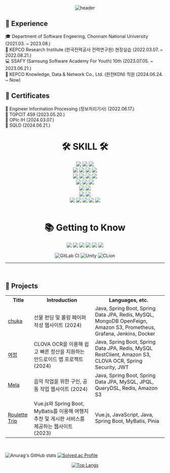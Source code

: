 <div align="center">

![header](https://capsule-render.vercel.app/api?type=waving&color=F8E2CF&height=300&section=header&text=Hyunho%20Lee&fontSize=50&desc=Looks%20Good%20To%20Me%20👍👍🏻👍🏼👍🏽👍🏾👍🏿&animation=fadeIn&descAlign=50&fontAlignY=40)

</div>

## 🔎 Experience

🎓 Department of Software Engeering, Chonnam National University (2021.03. ~ 2023.08.)<br>
💼 KEPCO Research Institute (한국전력공사 전력연구원) 현장실습 (2022.03.07. ~ 2022.08.21.)<br>
💻 SSAFY (Samsung Software Academy For Youth) 10th (2023.07.05. ~ 2023.06.21.)<br>
💼 KEPCO Knowledge, Data & Network Co., Ltd. (한전KDN) 직원 (2024.06.24. ~ Now)<br>

## 📜 Certificates

🧾 Engineer Information Processing (정보처리기사) (2022.06.17.)<br>
🧾 TOPCIT 459 (2023.05.20.)<br>
🧾 OPIc IH (2024.03.07.)<br>
🧾 SQLD (2024.06.21.)<br>

<div align=center><h1>🛠 SKILL 🛠</h1>
    <img src="https://img.shields.io/badge/Java-007396?style=flat-square&logo=Java&logoColor=white"/>
    <img src="https://img.shields.io/badge/Python-3776AB?style=flat-square&logo=Python&logoColor=white"/>
    <img src="https://img.shields.io/badge/C++-00599C?style=flat-square&logo=C%2B%2B&logoColor=white"/>
    <br>
    <img src="https://img.shields.io/badge/springboot-6DB33F?style=for-the-badge&logo=springboot&logoColor=white">
    <img src="https://img.shields.io/badge/Spring_Data_JPA-green.svg?style=flat-square">
    <img src="https://img.shields.io/badge/Spring%20Security-6DB33F?style=for-the-badge&logo=springsecurity&logoColor=white">
    <img src="https://img.shields.io/badge/JWT-black?style=for-the-badge&logo=JSON%20web%20tokens">
    <br>
    <img src="https://img.shields.io/badge/mysql-4479A1.svg?style=for-the-badge&logo=mysql&logoColor=white">
    <img src="https://img.shields.io/badge/redis-%23DD0031.svg?style=for-the-badge&logo=redis&logoColor=white">
    <img src="https://img.shields.io/badge/MyBatis-000000?style=for-the-badge&logo=MyBatis&logoColor=white">
    <img src="https://img.shields.io/badge/MongoDB-%234ea94b.svg?style=for-the-badge&logo=mongodb&logoColor=white">
    <br>
    <img src="https://img.shields.io/badge/Amazon_EC2-232F3E?style=for-the-badge&logo=amazon-ec2&logoColor=white">
    <img src="https://img.shields.io/badge/docker-%230db7ed.svg?style=for-the-badge&logo=docker&logoColor=white">
    <img src="https://img.shields.io/badge/Amazon_S3-569A31?style=for-the-badge&logo=amazon-s3&logoColor=white">
    <br>
    <img src="https://img.shields.io/badge/Vue.js-%2335495e?style=for-the-badge&logo=vuedotjs&logoColor=%234FC08D">
    <img src="https://img.shields.io/badge/javascript-%23323330.svg?style=for-the-badge&logo=javascript&logoColor=%23F7DF1E">
    <br>
    <img src="https://img.shields.io/badge/jira-%230A0FFF.svg?style=for-the-badge&logo=jira&logoColor=white">
    <img src="https://img.shields.io/badge/-Swagger-%23Clojure?style=for-the-badge&logo=swagger&logoColor=white">
    <br>
    <img src="https://img.shields.io/badge/Git-F05032?style=flat-square&logo=git&logoColor=white"/>
    <img src="https://img.shields.io/badge/Ubuntu-E95420?style=flat-square&logo=Ubuntu&logoColor=white"/>
    <img src ="https://img.shields.io/badge/Eclipse-any?logo=eclipse&color=%2341337d"/>
    <img src="https://img.shields.io/badge/Visual Studio Code-007ACC?style=flat-square&logo=Visual Studio Code&logoColor=white"/>
    <img src="https://img.shields.io/badge/PyCharm-000000?style=flat-square&logo=PyCharm&logoColor=white"/>
</div>

<br>

<div align=center><h1>📚 Getting to Know</h1>
    <img src="https://img.shields.io/badge/Adobe Photoshop-31A8FF?style=flat-square&logo=Adobe Photoshop&logoColor=white"/>
    <img src="https://img.shields.io/badge/Adobe Premiere Pro-9999FF?style=flat-square&logo=Adobe Premiere Pro&logoColor=white"/>
    <img src="https://img.shields.io/badge/Anaconda-44A833?style=flat-square&logo=Anaconda&logoColor=white"/>
    <img src="https://img.shields.io/badge/Android Studio-3DDC84?style=flat-square&logo=Android Studio&logoColor=white"/>
    <img src="https://img.shields.io/badge/Google Colab-F9AB00?style=flat-square&logo=Google Colab&logoColor=white"/>
    <img src="https://img.shields.io/badge/Visual Studio-5C2D91?style=flat-square&logo=Visual Studio&logoColor=white"/>

![GitLab CI](https://img.shields.io/badge/gitlab%20ci-%23181717.svg?style=for-the-badge&logo=gitlab&logoColor=white)
![Unity](https://img.shields.io/badge/unity-%23000000.svg?style=for-the-badge&logo=unity&logoColor=white)
![CLion](https://img.shields.io/badge/CLion-black?style=for-the-badge&logo=clion&logoColor=white)

</div>

---

<br>

## 🚀 Projects

<table>
  <tr>
    <th>Title</th>
    <th>Introduction</th>
    <th>Languages, etc.</th>
  </tr>
  <tr>
    <td><a href="https://github.com/lhh9799/chuka">chuka</a></td>
    <td> 선물 펀딩 및 롤링 페이퍼 작성 웹사이트 (2024) </td>
    <td>Java, Spring Boot, Spring Data JPA, Redis, MySQL, MongoDB OpenFeign, Amazon S3, Prometheus, Grafana, Jenkins, Docker </td>
  </tr>
  <tr>
    <td><a href="https://github.com/lhh9799/yeojung">여정</a></td>
    <td> CLOVA OCR을 이용해 쉽고 빠른 정산을 지원하는 안드로이드 앱 프로젝트 (2024) </td>
    <td>Java, Spring Boot, Spring Data JPA, Redis, MySQL RestClient, Amazon S3, CLOVA OCR, Spring Security, JWT </td>
  </tr>
  <tr>
    <td><a href="https://github.com/lhh9799/Mela">Mela</a></td>
    <td> 음악 작업을 위한 구인, 공동 작업 웹사이트 (2024) </td>
    <td>Java, Spring Boot, Spring Data JPA, MySQL, JPQL, QueryDSL, Redis, Amazon S3</td>
  </tr>
  <tr>
    <td><a href="https://github.com/lhh9799/SSAFY10_Gwangju5_Penetrate_FINAL_PROJECT_12Team_HyunhoLee_JaehyeonHan">Roulette Trip</a></td>
    <td> Vue.js와 Spring Boot, MyBatis를 이용해 여행지 추천 및 게시판 서비스를 제공하는 웹사이트 (2023) </td>
    <td>Vue.js, JavaScript, Java, Spring Boot, MyBatis, Pinia</td>
  </tr>
</table>

<br>

![Anurag's GitHub stats](https://github-readme-stats.vercel.app/api?username=lhh9799&show_icons=true&theme=vue)
[![Solved.ac Profile](http://mazassumnida.wtf/api/v2/generate_badge?boj=lhh9799)](https://solved.ac/lhh9799/)

<div align="center">

[![Top Langs](https://github-readme-stats.vercel.app/api/top-langs/?username=lhh9799&langs_count=10&layout=compact&theme)](https://github.com/lhh9799/lhh9799)

</div>
